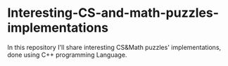# Interesting-CS-and-math-puzzles-implementations
In this repository I'll share interesting CS&Math puzzles' implementations, done using C++ programming Language.
